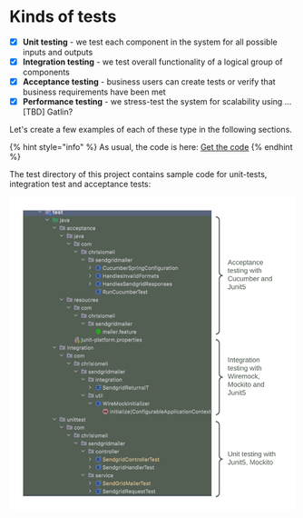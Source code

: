 

# Kinds of tests

* [x] **Unit testing** - we test each component in the system for all possible inputs and outputs
* [x] **Integration testing** - we test overall functionality of a logical group of components 
* [x] **Acceptance testing** - business users can create tests or verify that business requirements have been met
* [x] **Performance testing** - we stress-test the system for scalability using ... [TBD] Gatlin?

Let's create a few examples of each of these type in the following sections.   

{% hint style="info" %}
As usual, the code is here: [Get the code](https://github.com/tiny-engines-code/springboot-microservice-walkthrough)
{% endhint %}

The test directory of this project contains sample code for unit-tests, integration test and acceptance tests:

![](../../../.gitbook/assets/testing-directories.png)